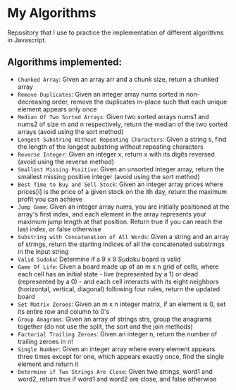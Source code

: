 # My Algorithms
Repository that I use to practice the implementation of different algorithms in Javascript.

## Algorithms implemented:
- `Chunked Array`: Given an array arr and a chunk size, return a chunked array
- `Remove Duplicates`: Given an integer array nums sorted in non-decreasing order, remove the duplicates in-place such that each unique element appears only once
- `Median Of Two Sorted Arrays`: Given two sorted arrays nums1 and nums2 of size m and n respectively, return the median of the two sorted arrays (avoid using the sort method)
- `Longest Substring Without Repeating Characters`: Given a string s, find the length of the longest substring without repeating characters
- `Reverse Integer`: Given an integer x, return x with its digits reversed (avoid using the reverse method)
- `Smallest Missing Positive`: Given an unsorted integer array, return the smallest missing positive integer (avoid using the sort method)
- `Best Time to Buy and Sell Stock`: Given an integer array prices where prices[i] is the price of a given stock on the ith day, return the maximum profit you can achieve
- `Jump Game`: Given an integer array nums, you are initially positioned at the array's first index, and each element in the array
represents your maximum jump length at that position. Return true if you can reach the last index, or false otherwise
- `Substring with Concatenation of All Words`: Given a string and an array of strings, return the starting indices of all the concatenated substrings in the input string
- `Valid Sudoku`: Determine if a 9 x 9 Sudoku board is valid
- `Game Of Life`: Given a board made up of an m x n grid of cells, where each cell has an initial state - live (represented by a 1)
or dead (represented by a 0) - and each cell interacts with its eight neighbors (horizontal, vertical, diagonal) following four rules, return the updated board
- `Set Matrix Zeroes`: Given an m x n integer matrix, if an element is 0, set its entire row and column to 0's
- `Group Anagrams`: Given an array of strings strs, group the anagrams together (do not use the split, the sort and the join methods)
- `Factorial Trailing Zeroes`: Given an integer n, return the number of trailing zeroes in n!
- `Single Number`: Given an integer array where every element appears three times except for one, which appears exactly once, find the single element and return it
- `Determine if Two Strings Are Close`: Given two strings, word1 and word2, return true if word1 and word2 are close, and false otherwise